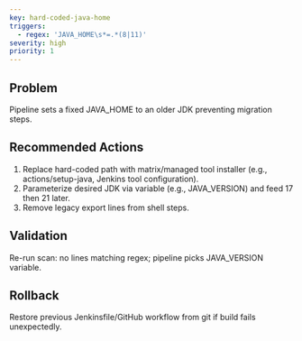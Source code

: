 ```yaml
---
key: hard-coded-java-home
triggers:
  - regex: 'JAVA_HOME\s*=.*(8|11)'
severity: high
priority: 1
---
```


## Problem
Pipeline sets a fixed JAVA_HOME to an older JDK preventing migration steps.

## Recommended Actions
1. Replace hard-coded path with matrix/managed tool installer (e.g., actions/setup-java, Jenkins tool configuration).
2. Parameterize desired JDK via variable (e.g., JAVA_VERSION) and feed 17 then 21 later.
3. Remove legacy export lines from shell steps.

## Validation
Re-run scan: no lines matching regex; pipeline picks JAVA_VERSION variable.

## Rollback
Restore previous Jenkinsfile/GitHub workflow from git if build fails unexpectedly.
